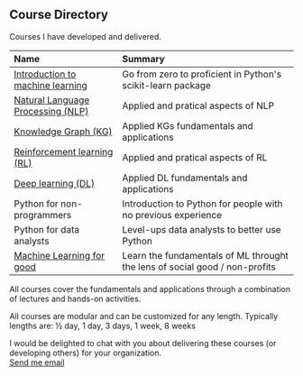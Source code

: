 Course Directory
------

Courses I have developed and delivered.

| Name | Summary | 
|:-----|:--------|
| [Introduction to machine learning](https://github.com/brianspiering/machine-learning-in-scikit-learn) | Go from zero to proficient in Python's scikit-learn package |
| [Natural Language Processing (NLP)](https://github.com/brianspiering/nlp-course) | Applied and pratical aspects of NLP | 
| [Knowledge Graph (KG)](https://github.com/brianspiering/knowledge-graph-workshop)| Applied KGs fundamentals and applications | 
| [Reinforcement learning (RL)](https://github.com/brianspiering/rl-course)        | Applied and pratical aspects of RL  | 
| [Deep learning (DL)](https://github.com/brianspiering/deep-learning-course)       | Applied DL fundamentals and applications | 
| Python for non-programmers | Introduction to Python for people with no previous experience | 
| Python for data analysts   | Level-ups data analysts to better use Python  | 
| [Machine Learning for good](https://github.com/DeltaAnalytics/machine_learning_for_good) | Learn the fundamentals of ML throught the lens of social good / non-profits |

All courses cover the fundamentals and applications through a combination of lectures and hands-on activities.

All courses are modular and can be customized for any length. Typically lengths are: ½ day, 1 day, 3 days, 1 week, 8 weeks

I would be delighted to chat with you about delivering these courses (or developing others) for your organization.  
[Send me email](mailto:bspiering@gmail.com)
